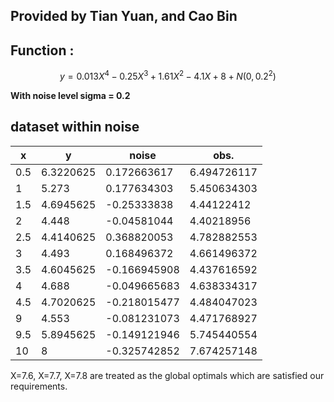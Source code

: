 
## Provided by Tian Yuan, and Cao Bin
## Function :

```math
y=0.013X^4-0.25X^3+1.61X^2-4.1X+8+ N(0,0.2^2)
```


**With noise level sigma = 0.2** 


## dataset within noise 
x	| y	 | noise |	obs.
---|---|---|---
0.5| 6.3220625|0.172663617|	6.494726117
1| 5.273|	0.177634303|	5.450634303
1.5| 4.6945625|	-0.25333838| 4.44122412
2|	4.448	|-0.04581044|	4.40218956
2.5|	4.4140625|	0.368820053|	4.782882553
3|	4.493|	0.168496372|	4.661496372
3.5|	4.6045625|	-0.166945908|	4.437616592
4|	4.688|	-0.049665683|	4.638334317
4.5|	4.7020625|	-0.218015477|	4.484047023
9|	4.553|	-0.081231073|	4.471768927
9.5|	5.8945625|	-0.149121946|	5.745440554
10|	8|	-0.325742852|	7.674257148



X=7.6, X=7.7, X=7.8 are treated as the global optimals which are satisfied our requirements.